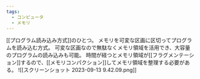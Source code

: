 ```yaml
---
tags:
  - コンピュータ
  - メモリ
---
```

[[プログラム読み込み方式]]のひとつ。
メモリを可変な区画に区切ってプログラムを読み込む方式。
可変な区画なので無駄なくメモリ領域を活用でき、大容量のプログラムの読み込みも可能。
時間が経つとメモリ領域が[[フラグメンテーション]]するので、[[メモリコンパクション]]してメモリ領域を整理する必要がある。
![[スクリーンショット 2023-09-13 9.42.09.png]]

